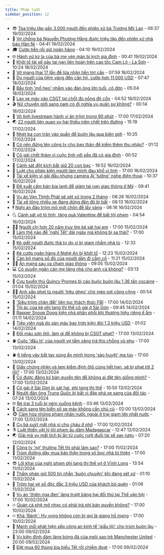 ```yaml
---
title: Pháp luật
sidebar_position: 12
---
```


<!-- vnexpress-phap-luat:START -->
- 😎 [Tòa triệu tập gần 3.000 người đến phiên xử bà Trương Mỹ Lan](https://vnexpress.net/toa-trieu-tap-gan-3-000-nguoi-den-phien-xu-ba-truong-my-lan-4712903.html) - 06:37 19/02/2024
- 🥰 [Vợ chồng bà Nguyễn Phương Hằng được triệu tập đến phiên xử nhà báo Hàn Ni](https://vnexpress.net/vo-chong-ba-nguyen-phuong-hang-duoc-trieu-tap-den-phien-xu-nha-bao-han-ni-4712867.html) - 04:41 19/02/2024
- 🎓 [Cướp tiền rồi gửi ngân hàng](https://vnexpress.net/cuop-tien-roi-gui-ngan-hang-4712776.html) - 04:10 19/02/2024
- 🤓 [Hành xử kỳ lạ của bà mẹ vén màn bi kịch gia đình](https://vnexpress.net/hanh-xu-ky-la-cua-ba-me-ven-man-bi-kich-gia-dinh-4712655.html) - 00:41 19/02/2024
- 🎊 [Khởi tố tài xế gây tai nạn liên hoàn trên cao tốc Cam Lộ - La Sơn](https://vnexpress.net/khoi-to-tai-xe-gay-tai-nan-lien-hoan-tren-cao-toc-cam-lo-la-son-4712607.html) - 10:24 18/02/2024
- 🙉 [Vờ mang thai 17 lần để lừa nhận tiền trợ cấp](https://vnexpress.net/vo-mang-thai-17-lan-de-lua-nhan-tien-tro-cap-4712578.html) - 07:59 18/02/2024
- 🤡 [Dụ người của tiệm vàng đến căn hộ, cướp hơn 11.000 USD](https://vnexpress.net/du-nguoi-cua-tiem-vang-den-can-ho-cuop-hon-11-000-usd-4712586.html) - 07:47 18/02/2024
- 🗽 [Bẫy tình &#39;mổ heo&#39; nhằm vào đàn ông lớn tuổi, cô đơn](https://vnexpress.net/bay-tinh-mo-heo-nham-vao-dan-ong-lon-tuoi-co-don-4712542.html) - 05:04 18/02/2024
- 🌋 [Lao xe máy vào CSGT tại chốt đo nồng độ cồn](https://vnexpress.net/lao-xe-may-vao-csgt-tai-chot-do-nong-do-con-4712538.html) - 04:52 18/02/2024
- 🎬 [Nữ chuyển giới sang nam có đi nghĩa vụ quân sự không?](https://vnexpress.net/nu-chuyen-gioi-sang-nam-co-di-nghia-vu-quan-su-khong-4704949.html) - 00:14 18/02/2024
- 💯 [Vô tình livestream hành vi ăn trộm trong 90 phút](https://vnexpress.net/vo-tinh-livestream-hanh-vi-an-trom-trong-90-phut-4712464.html) - 17:00 17/02/2024
- 🌏 [22 người liên quan vụ hai thiếu niên chết trên đường](https://vnexpress.net/22-nguoi-lien-quan-vu-hai-thieu-nien-chet-tren-duong-4712454.html) - 15:19 17/02/2024
- 🌊 [Nhét ba con trăn vào quần để buôn lậu qua biên giới](https://vnexpress.net/nhet-ba-con-tran-vao-quan-de-buon-lau-qua-bien-gioi-4712349.html) - 10:25 17/02/2024
- 💂 [Có nên đứng tên công ty cho bạn thân để kiếm thêm thu nhập?](https://vnexpress.net/co-nen-dung-ten-cong-ty-cho-ban-than-de-kiem-them-thu-nhap-4710061.html) - 01:12 17/02/2024
- 🎡 [Cô gái chết thảm vì cuộc tình với sếp đã có gia đình](https://vnexpress.net/co-gai-chet-tham-vi-cuoc-tinh-voi-sep-da-co-gia-dinh-4712222.html) - 00:52 17/02/2024
- 🫶 [Cảnh sát đột kích bắt giữ 20 con bạc](https://video.vnexpress.net/canh-sat-dot-kich-bat-giu-20-con-bac-4712255.html) - 19:52 16/02/2024
- 🐲 [Luật cho phép kiện người làm mình đau khổ vì tình](https://vnexpress.net/luat-cho-phep-kien-nguoi-lam-minh-dau-kho-vi-tinh-o-my-4711341.html) - 17:00 16/02/2024
- 🚀 [Tài xế kiện vì gãi đầu nhưng camera AI &#39;tưởng&#39; nghe điện thoại](https://vnexpress.net/tai-xe-kien-vi-gai-dau-nhung-camera-ai-tuong-nghe-dien-thoai-4712147.html) - 10:37 16/02/2024
- 🎊 [Đề xuất cấm bán bia lạnh để giảm tai nạn giao thông ở Mỹ](https://vnexpress.net/de-xuat-cam-ban-bia-lanh-de-giam-tai-nan-giao-thong-o-my-4712104.html) - 09:41 16/02/2024
- 🤗 [Vụ án Vạn Thịnh Phát sẽ xét xử trong 2 tháng](https://vnexpress.net/vu-an-van-thinh-phat-se-xet-xu-trong-2-thang-4712151.html) - 08:26 16/02/2024
- 🗽 [Tài xế tông nhiều xe đang dừng đèn đỏ bị bắt](https://vnexpress.net/tai-xe-tong-nhieu-xe-dang-dung-den-do-bi-bat-4712131.html) - 08:13 16/02/2024
- 🕴 [Nghi án đào trộm mộ mới chôn để lấy vàng](https://vnexpress.net/nghi-an-dao-trom-mo-moi-chon-de-lay-vang-4712007.html) - 06:16 16/02/2024
- 🌜 [Cảnh sát vờ tỏ tình, tặng quà Valentine để bắt tội phạm](https://vnexpress.net/canh-sat-vo-to-tinh-tang-qua-valentine-de-bat-toi-pham-4712049.html) - 04:54 16/02/2024
- 🧑‍🏫 [Người chị hơn 20 năm truy tìm kẻ sát hại em](https://vnexpress.net/nguoi-chi-hon-20-nam-truy-tim-ke-sat-hai-em-4711863.html) - 17:00 15/02/2024
- 🦩 [Làm thế nào để &#39;nghỉ Tết&#39; dài ngày mà không bị sa thải?](https://vnexpress.net/lam-the-nao-de-nghi-tet-dai-ngay-ma-khong-bi-sa-thai-4711738.html) - 17:00 15/02/2024
- 💼 [Kẻ giết người được thả tự do vì bị giam nhầm nhà tù](https://vnexpress.net/ke-giet-nguoi-duoc-tha-tu-do-vi-bi-giam-nham-nha-tu-4711778.html) - 12:33 15/02/2024
- 💫 [Kẻ cướp ngân hàng ở Nghệ An bị khởi tố](https://vnexpress.net/ke-cuop-ngan-hang-o-nghe-an-bi-khoi-to-4711832.html) - 12:23 15/02/2024
- 🦅 [Cán bộ mang sổ đỏ của người dân đi cầm cố](https://vnexpress.net/can-bo-mang-so-do-cua-nguoi-dan-di-cam-co-4711858.html) - 11:21 15/02/2024
- 🧑‍💻 [Án mạng sau va chạm giao thông](https://vnexpress.net/an-mang-sau-va-cham-giao-thong-4711806.html) - 09:05 15/02/2024
- 💻 [Có quyền ngăn cản mẹ tặng nhà cho anh cả không?](https://vnexpress.net/co-quyen-ngan-can-me-tang-nha-cho-anh-ca-khong-4710064.html) - 03:13 15/02/2024
- 🤠 [Cựu tuyển thủ Quincy Promes bị cáo buộc buôn lậu 1,36 tấn cocaine](https://vnexpress.net/cuu-tuyen-thu-quincy-promes-bi-tuyen-buon-lau-1-36-tan-cocaine-4711531.html) - 01:04 15/02/2024
- 🧑‍🏫 [Anh sắp phạt tù người &#39;trêu ghẹo&#39; chó mèo nơi công cộng](https://vnexpress.net/anh-sap-phat-tu-nguoi-treu-gheo-cho-meo-noi-cong-cong-4711537.html) - 00:54 15/02/2024
- 🌈 [&#39;Siêu trộm chân đất&#39; liên tục thách thức FBI](https://vnexpress.net/sieu-trom-chan-dat-lien-tuc-thach-thuc-fbi-4710788.html) - 17:00 14/02/2024
- 🌮 [Tội ác của kẻ phi tang thi thể cô gái ở Sài Gòn](https://vnexpress.net/toi-ac-cua-ke-phi-tang-thi-the-co-gai-o-sai-gon-4711486.html) - 09:45 14/02/2024
- 🐲 [Rapper Snoop Dogg kiện nhà phân phối khi thương hiệu riêng ế ẩm](https://vnexpress.net/rapper-snoop-dogg-kien-nha-phan-phoi-khi-thuong-hieu-rieng-e-am-4711338.html) - 01:11 14/02/2024
- 🧰 [Tiếp viên ngã do sàn máy bay trơn kiện đòi 1,3 triệu USD](https://vnexpress.net/tiep-vien-nga-do-san-may-bay-tron-kien-doi-1-3-trieu-usd-4711323.html) - 01:02 14/02/2024
- 💄 [Đổi màu sơn ôtô, làm gì để không bị CSGT phạt?](https://vnexpress.net/doi-mau-son-oto-lam-gi-de-khong-bi-csgt-phat-4710615.html) - 17:00 13/02/2024
- ⛽️ [Cuộc &#39;đấu lý&#39; của người vợ tẩm xăng trả thù chồng vũ phu](https://vnexpress.net/cuoc-gianh-lai-tu-do-cua-nguoi-vo-10-nam-chiu-bao-hanh-4709475.html) - 17:00 13/02/2024
- ⛽️ [6 tiếng vây bắt tay súng ẩn mình trong &#39;sào huyệt&#39; ma túy](https://vnexpress.net/6-tieng-vay-bat-tay-sung-an-minh-trong-sao-huyet-ma-tuy-4706777.html) - 17:00 13/02/2024
- 💂 [Giấy chứng nhận và tem kiểm định ôtô cùng hết hạn, sẽ bị phạt tới 2 lỗi?](https://vnexpress.net/giay-chung-nhan-va-tem-kiem-dinh-oto-cung-het-han-se-bi-phat-toi-2-loi-4706700.html) - 17:00 13/02/2024
- 🤔 [Có được đăng ký bản quyền tên để không ai đặt tên giống mình?](https://vnexpress.net/co-duoc-dang-ky-ban-quyen-ten-de-khong-ai-dat-ten-giong-minh-4705595.html) - 17:00 13/02/2024
- 🧐 [Cô gái ở Sài Gòn bị sát hại, phi tang thi thể](https://vnexpress.net/co-gai-o-sai-gon-bi-sat-hai-phi-tang-thi-the-4711312.html) - 10:50 13/02/2024
- 🎃 [Người đàn ông Trung Quốc bị bắt vì đập phá xe sang của đối tác](https://vnexpress.net/nguoi-dan-ong-trung-quoc-bi-bat-vi-dap-pha-xe-sang-cua-doi-tac-4711286.html) - 07:24 13/02/2024
- 🤓 [Bé trai 3 tuổi bị ném xuống kênh](https://vnexpress.net/be-trai-3-tuoi-bi-nem-xuong-kenh-4711254.html) - 03:46 13/02/2024
- 💃 [Cách sang tên biển số xe máy không cần chủ cũ](https://vnexpress.net/cach-sang-ten-bien-so-xe-may-khong-can-chu-cu-4709455.html) - 02:00 13/02/2024
- 🐵 [Cảm hóa những phạm nhân nước ngoài ở trại giam lớn nhất nước](https://vnexpress.net/cam-hoa-nhung-pham-nhan-nuoc-ngoai-o-trai-giam-lon-nhat-nuoc-4710249.html) - 17:00 12/02/2024
- 🤖 [Cụ bà suýt mất nhà vì cho cháu ở nhờ](https://vnexpress.net/cu-ba-suyt-mat-nha-vi-cho-chau-o-nho-4709093.html) - 17:00 12/02/2024
- ⚗️ [Luật thiến vật lý tội phạm ấu dâm Madagascar](https://vnexpress.net/luat-thien-vat-ly-toi-pham-au-dam-madagascar-4711126.html) - 12:47 12/02/2024
- 🌏 [Giải mã vụ mất tích bí ẩn từ cuộc rượt đuổi tài xế say rượu](https://vnexpress.net/giai-ma-vu-mat-tich-bi-an-tu-cuoc-ruot-duoi-tai-xe-say-ruou-4711000.html) - 07:20 12/02/2024
- 🦆 [Công ty &#39;nợ&#39; thưởng Tết thì phải làm sao?](https://vnexpress.net/cong-ty-no-thuong-tet-thi-phai-lam-sao-4710609.html) - 17:00 11/02/2024
- 🐎 [Trùm đường dây mua bán thận trong vỏ bọc nhà từ thiện](https://vnexpress.net/trum-duong-day-mua-ban-than-trong-vo-boc-nha-tu-thien-4709156.html) - 17:00 11/02/2024
- 😎 [Lời khai của nghi phạm phi tang thi thể vợ ở Vĩnh Long](https://vnexpress.net/loi-khai-ke-sat-hai-vo-phi-tang-thi-the-o-vinh-long-4710981.html) - 13:54 11/02/2024
- 💪 [Thẩm phán gửi 500 tin nhắn &#39;buôn chuyện&#39; khi đang xét xử](https://vnexpress.net/tham-phan-gui-500-tin-nhan-buon-chuyen-trong-khi-dang-xet-xu-4710836.html) - 01:10 11/02/2024
- 🤡 [Trộm hai vé số độc đắc 3 triệu USD của khách bỏ quên](https://vnexpress.net/trom-hai-ve-so-doc-dac-3-trieu-usd-cua-khach-bo-quen-4710828.html) - 01:06 11/02/2024
- 🌁 [Vụ án &#39;thiên nga đen&#39; làng trượt băng hại đối thủ tại Thế vận hội](https://vnexpress.net/vu-an-thien-nga-den-lang-truot-bang-hai-doi-thu-tham-du-the-van-hoi-4709061.html) - 17:00 10/02/2024
- 🔥 [Quán cà phê mở nhạc có phải trả phí bản quyền không?](https://vnexpress.net/quan-ca-phe-mo-nhac-co-phai-tra-phi-ban-quyen-khong-4706672.html) - 17:00 10/02/2024
- 🔥 [Khá &#39;Bảnh&#39;: Hy vọng không còn bị gọi là giang hồ mạng](https://vnexpress.net/kha-banh-hy-vong-khong-con-bi-goi-la-giang-ho-mang-4703715.html) - 17:00 10/02/2024
- 👺 [Manh mối phát hiện sếp công an kinh tế &#39;giấu tội&#39; cho trùm buôn lậu](https://vnexpress.net/manh-moi-phat-hien-sep-cong-an-kinh-te-giau-toi-cho-trum-buon-lau-4709338.html) - 23:00 09/02/2024
- 🎊 [Vụ kiện đình đám làng bóng đá của ngôi sao trẻ Manchester United](https://vnexpress.net/vu-kien-dinh-dam-lang-bong-da-cua-ngoi-sao-tre-manchester-united-4708984.html) - 20:00 09/02/2024
- 🎊 [Đặt mua 60 thùng bia biếu Tết rồi chiếm đoạt](https://vnexpress.net/dat-mua-60-thung-bia-bieu-tet-roi-chiem-doat-4710653.html) - 17:00 09/02/2024<!-- vnexpress-phap-luat:END -->
